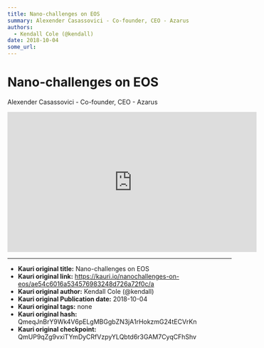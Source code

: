 ```yaml
---
title: Nano-challenges on EOS
summary: Alexender Casassovici - Co-founder, CEO - Azarus
authors:
  - Kendall Cole (@kendall)
date: 2018-10-04
some_url: 
---
```


# Nano-challenges on EOS


Alexender Casassovici - Co-founder, CEO - Azarus

<div align="center"><iframe width="560" height="315" src="https://www.youtube.com/embed/NY0msgcHg1s" frameborder="0" allow="encrypted-media" allowfullscreen></iframe></div>



---

- **Kauri original title:** Nano-challenges on EOS
- **Kauri original link:** https://kauri.io/nanochallenges-on-eos/ae54c6016a534576983248d726a72f0c/a
- **Kauri original author:** Kendall Cole (@kendall)
- **Kauri original Publication date:** 2018-10-04
- **Kauri original tags:** none
- **Kauri original hash:** QmeqJnBrY9Wk4V6pELgMBGgbZN3jA1rHokzmG24tECVrKn
- **Kauri original checkpoint:** QmUP9qZg9vxiTYmDyCRfVzpyYLQbtd6r3GAM7CyqCFhShv



